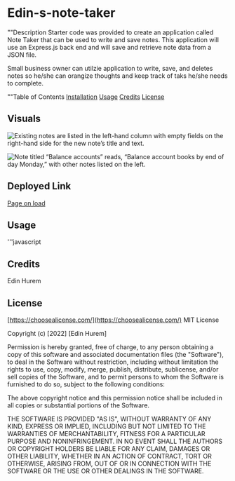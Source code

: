 # Edin-s-note-taker

""Description
Starter code was provided to create an application called Note Taker that can be used to write and save notes. 
This application will use an Express.js back end and will save and retrieve note data from a JSON file.

Small business owner can utilzie application to write, save, and deletes notes so he/she can orangize thoughts and keep track 
of taks he/she needs to complete. 

""Table of Contents 
[Installation](#installation)
[Usage](#usage)
[Credits](#credits)
[License](#license)

## Visuals 
![Existing notes are listed in the left-hand column with empty fields on the right-hand side for the new note’s title and text.](./Assets/11-express-homework-demo-01.png)

![Note titled “Balance accounts” reads, “Balance account books by end of day Monday,” with other notes listed on the left.](./Assets/11-express-homework-demo-02.png)
## Deployed Link
[Page on load](http://localhost:3001/)

## Usage
'''javascript

## Credits
Edin Hurem 

## License 
 [https://choosealicense.com/](https://choosealicense.com/)
 MIT License

Copyright (c) [2022] [Edin Hurem]

Permission is hereby granted, free of charge, to any person obtaining a copy
of this software and associated documentation files (the "Software"), to deal
in the Software without restriction, including without limitation the rights
to use, copy, modify, merge, publish, distribute, sublicense, and/or sell
copies of the Software, and to permit persons to whom the Software is
furnished to do so, subject to the following conditions:

The above copyright notice and this permission notice shall be included in all
copies or substantial portions of the Software.

THE SOFTWARE IS PROVIDED "AS IS", WITHOUT WARRANTY OF ANY KIND, EXPRESS OR
IMPLIED, INCLUDING BUT NOT LIMITED TO THE WARRANTIES OF MERCHANTABILITY,
FITNESS FOR A PARTICULAR PURPOSE AND NONINFRINGEMENT. IN NO EVENT SHALL THE
AUTHORS OR COPYRIGHT HOLDERS BE LIABLE FOR ANY CLAIM, DAMAGES OR OTHER
LIABILITY, WHETHER IN AN ACTION OF CONTRACT, TORT OR OTHERWISE, ARISING FROM,
OUT OF OR IN CONNECTION WITH THE SOFTWARE OR THE USE OR OTHER DEALINGS IN THE
SOFTWARE.

 


